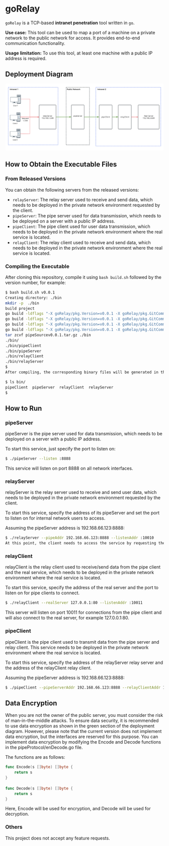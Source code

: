 # goRelay

`goRelay` is a TCP-based **intranet penetration** tool written in `go`.

**Use case:** This tool can be used to map a port of a machine on a private network to the public network for access. It provides end-to-end communication functionality.  

**Usage limitation:** To use this tool, at least one machine with a public IP address is required.

## Deployment Diagram

![Flowchart](img/d2.png)

## How to Obtain the Executable Files

### From Released Versions
You can obtain the following servers from the released versions:
- `relayServer`: The relay server used to receive and send data, which needs to be deployed in the private network environment requested by the client.
- `pipeServer`: The pipe server used for data transmission, which needs to be deployed on a server with a public IP address.
- `pipeClient`: The pipe client used for user data transmission, which needs to be deployed in the private network environment where the real service is located.
- `relayClient`: The relay client used to receive and send data, which needs to be deployed in the private network environment where the real service is located.

### Compiling the Executable
After cloning this repository, compile it using `bash build.sh` followed by the version number, for example:

```bash
$ bash build.sh v0.0.1
Creating directory: ./bin
mkdir -p  ./bin
build project
go build -ldflags "-X goRelay/pkg.Version=v0.0.1 -X goRelay/pkg.GitCommit=9a4bcb7f2eaf9c6b820f42b6b8758d986b38fd1f" -o ./bin/pipeServer pipeServer/*.go
go build -ldflags "-X goRelay/pkg.Version=v0.0.1 -X goRelay/pkg.GitCommit=9a4bcb7f2eaf9c6b820f42b6b8758d986b38fd1f" -o ./bin/pipeClient pipeClient/*.go
go build -ldflags "-X goRelay/pkg.Version=v0.0.1 -X goRelay/pkg.GitCommit=9a4bcb7f2eaf9c6b820f42b6b8758d986b38fd1f" -o ./bin/relayServer relayServer/*.go
go build -ldflags "-X goRelay/pkg.Version=v0.0.1 -X goRelay/pkg.GitCommit=9a4bcb7f2eaf9c6b820f42b6b8758d986b38fd1f" -o ./bin/relayClient relayClient/*.go
tar zcvf pipeSourcev0.0.1.tar.gz ./bin
./bin/
./bin/pipeClient
./bin/pipeServer
./bin/relayClient
./bin/relayServer
$ 
After compiling, the corresponding binary files will be generated in the ./bin/ directory:
```

```bash
$ ls bin/
pipeClient  pipeServer  relayClient  relayServer
$ 
```
## How to Run
### pipeServer
pipeServer is the pipe server used for data transmission, which needs to be deployed on a server with a public IP address.

To start this service, just specify the port to listen on:

```bash
$ ./pipeServer --listen :8888
```

This service will listen on port 8888 on all network interfaces.

### relayServer
relayServer is the relay server used to receive and send user data, which needs to be deployed in the private network environment requested by the client.

To start this service, specify the address of its pipeServer and set the port to listen on for internal network users to access.

Assuming the pipeServer address is 192.168.66.123:8888:

```bash
$ ./relayServer --pipeAddr 192.168.66.123:8888 --listenAddr :10010
At this point, the client needs to access the service by requesting the relayServer at the specified port, for example 127.0.0.1:10010.
```

### relayClient
relayClient is the relay client used to receive/send data from the pipe client and the real service, which needs to be deployed in the private network environment where the real service is located.

To start this service, specify the address of the real server and the port to listen on for pipe clients to connect.

```bash
$ ./relayClient --realServer 127.0.0.1:80 --listenAddr :10011
```

This server will listen on port 10011 for connections from the pipe client and will also connect to the real server, for example 127.0.0.1:80.


### pipeClient
pipeClient is the pipe client used to transmit data from the pipe server and relay client. This service needs to be deployed in the private network environment where the real service is located.

To start this service, specify the address of the relayServer relay server and the address of the relayClient relay client.

Assuming the pipeServer address is 192.168.66.123:8888:

```bash
$ ./pipeClient --pipeServerAddr 192.168.66.123:8888 --relayClientAddr 127.0.0.1:10011
```

## Data Encryption
When you are not the owner of the public server, you must consider the risk of man-in-the-middle attacks. To ensure data security, it is recommended to use data encryption as shown in the green section of the deployment diagram. However, please note that the current version does not implement data encryption, but the interfaces are reserved for this purpose. You can implement data encryption by modifying the Encode and Decode functions in the pipeProtocol/enDecode.go file.

The functions are as follows:

```go
func Encode(s []byte) []byte {
	return s
}

func Decode(s []byte) []byte {
	return s
}
```


Here, Encode will be used for encryption, and Decode will be used for decryption.

### Others
This project does not accept any feature requests.